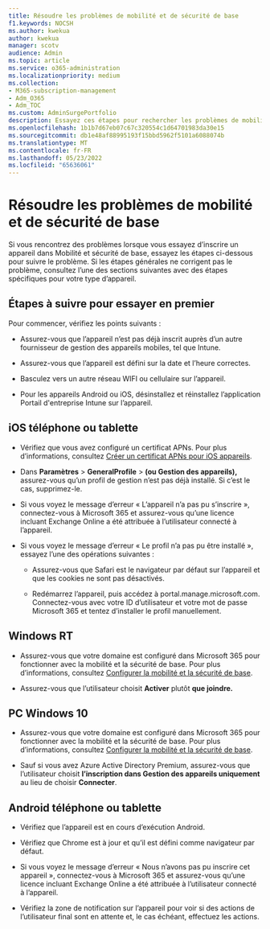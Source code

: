 ```yaml
---
title: Résoudre les problèmes de mobilité et de sécurité de base
f1.keywords: NOCSH
ms.author: kwekua
author: kwekua
manager: scotv
audience: Admin
ms.topic: article
ms.service: o365-administration
ms.localizationpriority: medium
ms.collection:
- M365-subscription-management
- Adm_O365
- Adm_TOC
ms.custom: AdminSurgePortfolio
description: Essayez ces étapes pour rechercher les problèmes de mobilité et de sécurité de base
ms.openlocfilehash: 1b1b7d67eb07c67c320554c1d64701983da30e15
ms.sourcegitcommit: db1e48af88995193f15bbd5962f5101a6088074b
ms.translationtype: MT
ms.contentlocale: fr-FR
ms.lasthandoff: 05/23/2022
ms.locfileid: "65636061"
---
```

# <a name="troubleshoot-basic-mobility-and-security"></a>Résoudre les problèmes de mobilité et de sécurité de base

Si vous rencontrez des problèmes lorsque vous essayez d’inscrire un appareil dans Mobilité et sécurité de base, essayez les étapes ci-dessous pour suivre le problème. Si les étapes générales ne corrigent pas le problème, consultez l’une des sections suivantes avec des étapes spécifiques pour votre type d’appareil.

## <a name="steps-to-try-first"></a>Étapes à suivre pour essayer en premier

Pour commencer, vérifiez les points suivants :

- Assurez-vous que l’appareil n’est pas déjà inscrit auprès d’un autre fournisseur de gestion des appareils mobiles, tel que Intune.

- Assurez-vous que l’appareil est défini sur la date et l’heure correctes.

- Basculez vers un autre réseau WIFI ou cellulaire sur l’appareil.

- Pour les appareils Android ou iOS, désinstallez et réinstallez l’application Portail d'entreprise Intune sur l’appareil. 

## <a name="ios-phone-or-tablet"></a>iOS téléphone ou tablette

- Vérifiez que vous avez configuré un certificat APNs. Pour plus d’informations, consultez [Créer un certificat APNs pour iOS appareils](create-an-apns-certificate-for-ios-devices.md).

- Dans **Paramètres** >  **GeneralProfile** >  **(ou Gestion des appareils),** assurez-vous qu’un profil de gestion n’est pas déjà installé. Si c’est le cas, supprimez-le.

- Si vous voyez le message d’erreur « L’appareil n’a pas pu s’inscrire », connectez-vous à Microsoft 365 et assurez-vous qu’une licence incluant Exchange Online a été attribuée à l’utilisateur connecté à l’appareil.

- Si vous voyez le message d’erreur « Le profil n’a pas pu être installé », essayez l’une des opérations suivantes :

    - Assurez-vous que Safari est le navigateur par défaut sur l’appareil et que les cookies ne sont pas désactivés.

    - Redémarrez l’appareil, puis accédez à portal.manage.microsoft.com. Connectez-vous avec votre ID d’utilisateur et votre mot de passe Microsoft 365 et tentez d’installer le profil manuellement.

## <a name="windows-rt"></a>Windows RT

- Assurez-vous que votre domaine est configuré dans Microsoft 365 pour fonctionner avec la mobilité et la sécurité de base. Pour plus d’informations, consultez [Configurer la mobilité et la sécurité de base](set-up.md).
    
- Assurez-vous que l’utilisateur choisit **Activer** plutôt **que joindre.**

## <a name="windows-10-pc"></a>PC Windows 10

- Assurez-vous que votre domaine est configuré dans Microsoft 365 pour fonctionner avec la mobilité et la sécurité de base. Pour plus d’informations, consultez [Configurer la mobilité et la sécurité de base](set-up.md).
    
- Sauf si vous avez Azure Active Directory Premium, assurez-vous que l’utilisateur choisit **l’inscription dans Gestion des appareils uniquement** au lieu de choisir **Connecter**.

## <a name="android-phone-or-tablet"></a>Android téléphone ou tablette

- Vérifiez que l’appareil est en cours d’exécution Android.

- Vérifiez que Chrome est à jour et qu’il est défini comme navigateur par défaut.

- Si vous voyez le message d’erreur « Nous n’avons pas pu inscrire cet appareil », connectez-vous à Microsoft 365 et assurez-vous qu’une licence incluant Exchange Online a été attribuée à l’utilisateur connecté à l’appareil.

- Vérifiez la zone de notification sur l’appareil pour voir si des actions de l’utilisateur final sont en attente et, le cas échéant, effectuez les actions.